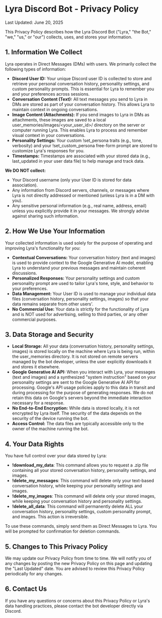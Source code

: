 # **Lyra Discord Bot \- Privacy Policy**

Last Updated: June 20, 2025

This Privacy Policy describes how the Lyra Discord Bot ("Lyra," "the Bot," "we," "us," or "our") collects, uses, and stores your information.

## **1\. Information We Collect**

Lyra operates in Direct Messages (DMs) with users. We primarily collect the following types of information:

* **Discord User ID:** Your unique Discord user ID is collected to store and retrieve your personal conversation history, personality settings, and custom personality prompts. This is essential for Lyra to remember you and your preferences across sessions.  
* **Conversation Content (Text):** All text messages you send to Lyra in DMs are stored as part of your conversation history. This allows Lyra to maintain context in ongoing conversations.  
* **Image Content (Attachments):** If you send images to Lyra in DMs as attachments, these images are saved to a local user\_memories/images/\<your\_user\_id\>/ directory on the server or computer running Lyra. This enables Lyra to process and remember visual context in your conversations.  
* **Personality Settings:** Your custom \!set\_persona traits (e.g., tone, verbosity) and your \!set\_custom\_persona free-form prompt are stored to customize Lyra's responses for you.  
* **Timestamps:** Timestamps are associated with your stored data (e.g., last\_updated in your user data file) to help manage and track data.

**We DO NOT collect:**

* Your Discord username (only your User ID is stored for data association).  
* Any information from Discord servers, channels, or messages where Lyra is not directly addressed or mentioned (unless Lyra is in a DM with you).  
* Any sensitive personal information (e.g., real name, address, email) unless you explicitly provide it in your messages. We strongly advise against sharing such information.

## **2\. How We Use Your Information**

Your collected information is used solely for the purpose of operating and improving Lyra's functionality for *you*:

* **Contextual Conversations:** Your conversation history (text and images) is used to provide context to the Google Generative AI model, enabling Lyra to understand your previous messages and maintain coherent discussions.  
* **Personalized Responses:** Your personality settings and custom personality prompt are used to tailor Lyra's tone, style, and behavior to your preferences.  
* **Data Management:** Your User ID is used to manage your individual data files (conversation history, personality settings, images) so that your data remains separate from other users'.  
* **No Commercial Use:** Your data is strictly for the functionality of Lyra and is NOT used for advertising, selling to third parties, or any other commercial purposes.

## **3\. Data Storage and Security**

* **Local Storage:** All your data (conversation history, personality settings, images) is stored locally on the machine where Lyra is being run, within the user\_memories directory. It is not stored on remote servers managed by the bot developer, unless the user explicitly downloads it and stores it elsewhere.  
* **Google Generative AI API:** When you interact with Lyra, your messages (text and images) and a synthesized "system instruction" based on your personality settings are sent to the Google Generative AI API for processing. Google's API usage policies apply to this data in transit and during processing for the purpose of generating responses. We do not retain this data on Google's servers beyond the immediate interaction necessary for a response.  
* **No End-to-End Encryption:** While data is stored locally, it is not encrypted by Lyra itself. The security of the data depends on the security of the device running the bot.  
* **Access Control:** The data files are typically accessible only to the owner of the machine running the bot.

## **4\. Your Data Rights**

You have full control over your data stored by Lyra:

* **\!download\_my\_data**: This command allows you to request a .zip file containing all your stored conversation history, personality settings, and images.  
* **\!delete\_my\_messages**: This command will delete only your text-based conversation history, while keeping your personality settings and images.  
* **\!delete\_my\_images**: This command will delete only your stored images, while keeping your conversation history and personality settings.  
* **\!delete\_all\_data**: This command will permanently delete ALL your conversation history, personality settings, custom personality prompt, and images. This action is irreversible.

To use these commands, simply send them as Direct Messages to Lyra. You will be prompted for confirmation for deletion commands.

## **5\. Changes to This Privacy Policy**

We may update our Privacy Policy from time to time. We will notify you of any changes by posting the new Privacy Policy on this page and updating the "Last Updated" date. You are advised to review this Privacy Policy periodically for any changes.

## **6\. Contact Us**

If you have any questions or concerns about this Privacy Policy or Lyra's data handling practices, please contact the bot developer directly via Discord.